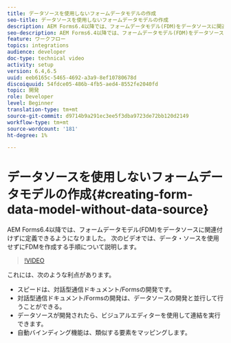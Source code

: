 ```yaml
---
title: データソースを使用しないフォームデータモデルの作成
seo-title: データソースを使用しないフォームデータモデルの作成
description: AEM Forms6.4以降では、フォームデータモデル(FDM)をデータソースに関連付けずに定義できるようになりました。 次のビデオでは、データ・ソースを使用せずにFDMを作成する手順について説明します。
seo-description: AEM Forms6.4以降では、フォームデータモデル(FDM)をデータソースに関連付けずに定義できるようになりました。 次のビデオでは、データ・ソースを使用せずにFDMを作成する手順について説明します。
feature: ワークフロー
topics: integrations
audience: developer
doc-type: technical video
activity: setup
version: 6.4,6.5
uuid: eeb6165c-5465-4692-a3a9-8ef10780678d
discoiquuid: 54fdce05-486b-4fb5-aed4-8552fe2040fd
topic: 開発
role: Developer
level: Beginner
translation-type: tm+mt
source-git-commit: d9714b9a291ec3ee5f3dba9723de72bb120d2149
workflow-type: tm+mt
source-wordcount: '181'
ht-degree: 1%

---
```



# データソースを使用しないフォームデータモデルの作成{#creating-form-data-model-without-data-source}

AEM Forms6.4以降では、フォームデータモデル(FDM)をデータソースに関連付けずに定義できるようになりました。 次のビデオでは、データ・ソースを使用せずにFDMを作成する手順について説明します。

>[!VIDEO](https://video.tv.adobe.com/v/21414/?quality=9&learn=on)

これには、次のような利点があります。

* スピードは、対話型通信ドキュメント/Formsの開発です。
* 対話型通信ドキュメント/Formsの開発は、データソースの開発と並行して行うことができる。
* データソースが開発されたら、ビジュアルエディターを使用して連結を実行できます。
* 自動バインディング機能は、類似する要素をマッピングします。

